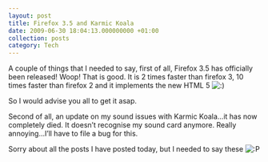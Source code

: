 ```yaml
---
layout: post
title: Firefox 3.5 and Karmic Koala
date: 2009-06-30 18:04:13.000000000 +01:00
collection: posts
category: Tech
---
```


A couple of things that I needed to say, first of all, Firefox 3.5 has officially been released! Woop! That is good. It is 2 times faster than firefox 3, 10 times faster than firefox 2 and it implements the new HTML 5 ![:)](http://www.10people.co.uk/wp-includes/images/smilies/icon_smile.gif)

So I would advise you all to get it asap.

Second of all, an update on my sound issues with Karmic Koala…it has now completely died. It doesn’t recognise my sound card anymore. Really annoying…I’ll have to file a bug for this.

Sorry about all the posts I have posted today, but I needed to say these ![:P](http://www.10people.co.uk/wp-includes/images/smilies/icon_razz.gif)
